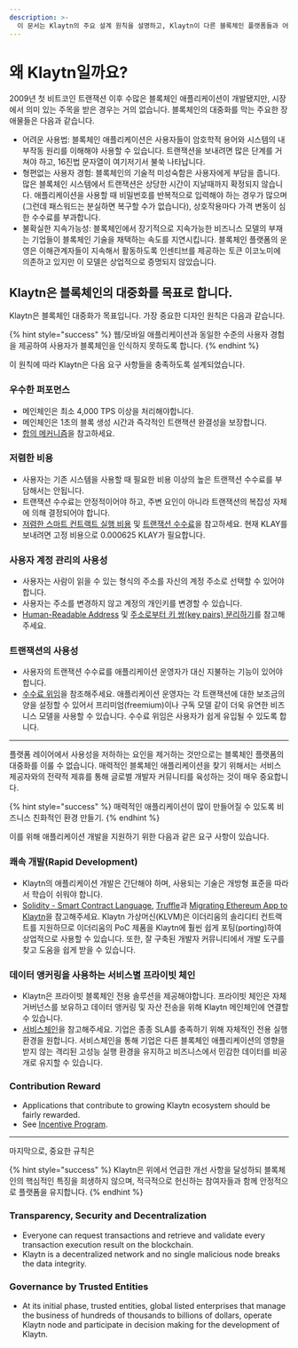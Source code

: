 ```yaml
---
description: >-
  이 문서는 Klaytn의 주요 설계 원칙을 설명하고, Klaytn이 다른 블록체인 플랫폼들과 어떻게 차별화되는지 설명합니다.
---
```


# 왜 Klaytn일까요?<a id="why-klaytn"></a>

2009년 첫 비트코인 트랜잭션 이후 수많은 블록체인 애플리케이션이 개발됐지만, 시장에서 의미 있는 주목을 받은 경우는 거의 없습니다. 블록체인의 대중화를 막는 주요한 장애물들은 다음과 같습니다.

- 어려운 사용법: 블록체인 애플리케이션은 사용자들이 암호학적 용어와 시스템의 내부작동 원리를 이해해야 사용할 수 있습니다. 트랜잭션을 보내려면 많은 단계를 거쳐야 하고, 16진법 문자열이 여기저기서 불쑥 나타납니다.
- 형편없는 사용자 경험: 블록체인의 기술적 미성숙함은 사용자에게 부담을 줍니다. 많은 블록체인 시스템에서 트랜잭션은 상당한 시간이 지날때까지 확정되지 않습니다. 애플리케이션을 사용할 때 비밀번호를 반복적으로 입력해야 하는 경우가 많으며 (그런데 패스워드는 분실하면 복구할 수가 없습니다), 상호작용마다 가격 변동이 심한 수수료를 부과합니다.
- 불확실한 지속가능성: 블록체인에서 장기적으로 지속가능한 비즈니스 모델의 부재는 기업들이 블록체인 기술을 채택하는 속도를 지연시킵니다. 블록체인 플랫폼의 운영은 이해관계자들이 지속해서 활동하도록 인센티브를 제공하는 토큰 이코노미에 의존하고 있지만 이 모델은 상업적으로 증명되지 않았습니다.

## Klaytn은 블록체인의 대중화를 목표로 합니다.<a id="klaytn-is-aiming-at-mass-adoption-of-blockchain"></a>

Klaytn은 블록체인 대중화가 목표입니다. 가장 중요한 디자인 원칙은 다음과 같습니다.

{% hint style="success" %}
웹/모바일 애플리케이션과 동일한 수준의 사용자 경험을 제공하여 사용자가 블록체인을 인식하지 못하도록 합니다.
{% endhint %}

이 원칙에 따라 Klaytn은 다음 요구 사항들을 충족하도록 설계되었습니다.

### 우수한 퍼포먼스  <a id="high-performance"></a>

- 메인체인은 최소 4,000 TPS 이상을 처리해야합니다.
- 메인체인은 1초의 블록 생성 시간과 즉각적인 트랜잭션 완결성을 보장합니다.
- [합의 메커니즘](design/consensus-mechanism.md)을 참고하세요.

### 저렴한 비용  <a id="low-cost"></a>

- 사용자는 기존 시스템을 사용할 때 필요한 비용 이상의 높은 트랜잭션 수수료를 부담해서는 안됩니다.
- 트랜잭션 수수료는 안정적이어야 하고, 주변 요인이 아니라 트랜잭션의 복잡성 자체에 의해 결정되어야 합니다.
- [저렴한 스마트 컨트랙트 실행 비용](design/computation/klaytn-smart-contract.md#affordable-smart-contract-execution-cost) 및 [트랜잭션 수수료](design/transaction-fees.md)을 참고하세요. 현재 KLAY를 보내려면 고정 비용으로 0.000625 KLAY가 필요합니다.

### 사용자 계정 관리의 사용성 <a id="usability-in-user-account-management"></a>

- 사용자는 사람이 읽을 수 있는 형식의 주소를 자신의 계정 주소로 선택할 수 있어야합니다.
- 사용자는 주소를 변경하지 않고 계정의 개인키를 변경할 수 있습니다.
- [Human-Readable Address](design/accounts.md#human-readable-address-hra) 및 [주소로부터 키 쌍(key pairs) 분리하기](design/accounts.md#decoupling-key-pairs-from-addresses)를 참고해주세요.

### 트랜잭션의 사용성 <a id="usability-in-transaction"></a>

- 사용자의 트랜잭션 수수료를 애플리케이션 운영자가 대신 지불하는 기능이 있어야 합니다.
- [수수료 위임](design/transactions/README.md#fee-delegation)을 참조해주세요. 애플리케이션 운영자는 각 트랜잭션에 대한 보조금의 양을 설정할 수 있어서 프리미엄(freemium)이나 구독 모델 같이 더욱 유연한 비즈니스 모델을 사용할 수 있습니다. 수수료 위임은 사용자가 쉽게 유입될 수 있도록 합니다.

***

플랫폼 레이어에서 사용성을 저하하는 요인을 제거하는 것만으로는 블록체인 플랫폼의 대중화를 이룰 수 없습니다. 매력적인 블록체인 애플리케이션을 찾기 위해서는 서비스 제공자와의 전략적 제휴를 통해 글로벌 개발자 커뮤니티를 육성하는 것이 매우 중요합니다.

{% hint style="success" %}
매력적인 애플리케이션이 많이 만들어질 수 있도록 비즈니스 친화적인 환경 만들기.
{% endhint %}

이를 위해 애플리케이션 개발을 지원하기 위한 다음과 같은 요구 사항이 있습니다.

### 쾌속 개발(Rapid Development)<a id="rapid-development"></a>

- Klaytn의 애플리케이션 개발은 간단해야 하며, 사용되는 기술은 개방형 표준을 따라서 학습이 쉬워야 합니다.
- [Solidity - Smart Contract Language](../smart-contract/solidity-smart-contract-language.md), [Truffle](../toolkit/truffle.md)과 [Migrating Ethereum App to Klaytn](../bapp/tutorials/migrating-ethereum-app-to-klaytn.md)을 참고해주세요. Klaytn 가상머신(KLVM)은 이더리움의 솔리디티 컨트랙트를 지원하므로 이더리움의 PoC 제품을 Klaytn에 훨씬 쉽게 포팅(porting)하여 상업적으로 사용할 수 있습니다. 또한, 잘 구축된 개발자 커뮤니티에서 개발 도구를 찾고 도움을 쉽게 받을 수 있습니다.

### 데이터 앵커링을 사용하는 서비스별 프라이빗 체인 <a id="service-specific-private-chains-with-data-anchoring"></a>

- Klaytn은 프라이빗 블록체인 전용 솔루션을 제공해야합니다. 프라이빗 체인은 자체 거버넌스를 보유하고 데이터 앵커링 및 자산 전송을 위해 Klaytn 메인체인에 연결할 수 있습니다.
- [서비스체인](scaling-solutions.md#service-chain)을 참고해주세요. 기업은 종종 SLA를 충족하기 위해 자체적인 전용 실행 환경을 원합니다. 서비스체인을 통해 기업은 다른 블록체인 애플리케이션의 영향을 받지 않는 격리된 고성능 실행 환경을 유지하고 비즈니스에서 민감한 데이터를 비공개로 유지할 수 있습니다.

### Contribution Reward <a id="contribution-reward"></a>

- Applications that contribute to growing Klaytn ecosystem should be fairly rewarded.
- See [Incentive Program](design/token-economy.md).

***

마지막으로, 중요한 규칙은

{% hint style="success" %}
Klaytn은 위에서 언급한 개선 사항을 달성하되 블록체인의 핵심적인 특징을 희생하지 않으며, 적극적으로 헌신하는 참여자들과 함께 안정적으로 플랫폼을 유지합니다.
{% endhint %}

### Transparency, Security and Decentralization <a id="transparency-security-and-decentralization"></a>

- Everyone can request transactions and retrieve and validate every transaction execution result on the blockchain.
- Klaytn is a decentralized network and no single malicious node breaks the data integrity.

### Governance by Trusted Entities <a id="governance-by-trusted-entities"></a>

- At its initial phase, trusted entities, global listed enterprises that manage the business of hundreds of thousands to billions of dollars, operate Klaytn node and participate in decision making for the development of Klaytn.

